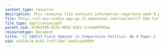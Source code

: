 ```yaml
---
content_type: resource
description: This resource file contains information regarding week 9 paper 2 topics.
file: https://ol-ocw-studio-app-qa.s3.amazonaws.com/courses/17-588-field-seminar-in-comparative-politics-fall-2013/a161dc246c017c1f53ef0ad1a1e8999f_MIT17_588F13_Week9Paper2.pdf
file_type: application/pdf
parent_uid: d79b4108-0133-905b-8d83-1ce3e89f95ae
resourcetype: Document
title: '17.588F13 Field Seminar in Comparative Politics: Wk 9 Paper 2 Topics'
uid: a161dc24-6c01-7c1f-53ef-0ad1a1e8999f
---
```

